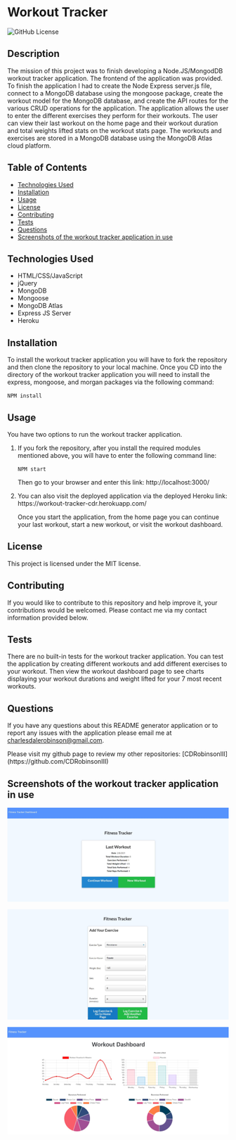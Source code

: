 # Workout Tracker
![GitHub License](https://img.shields.io/badge/License-MIT-blue) 

## Description 
The mission of this project was to finish developing a Node.JS/MongodDB workout tracker application. The frontend of the application was provided. To finish the application I had to create the Node Express server.js file, connect to a MongoDB database using the mongoose package, create the workout model for the MongoDB database, and create the API routes for the various CRUD operations for the application. The application allows the user to enter the different exercises they perform for their workouts. The user can view their last workout on the home page and their workout duration and total weights lifted stats on the workout stats page. The workouts and exercises are stored in a MongoDB database using the MongoDB Atlas cloud platform. 

## Table of Contents
* [Technologies Used](#technologies-used)
* [Installation](#installation)
* [Usage](#usage)
* [License](#license)
* [Contributing](#contributing)
* [Tests](#tests)
* [Questions](#questions)
* [Screenshots of the workout tracker application in use](#screenshots-of-the-workout-tracker-application-in-use)

## Technologies Used
<ul>
   <li>HTML/CSS/JavaScript</li>
   <li>jQuery</li> 
   <li>MongoDB</li> 
   <li>Mongoose</li>
   <li>MongoDB Atlas</li>
   <li>Express JS Server</li> 
   <li>Heroku</li>
</ul>

## Installation
To install the workout tracker application you will have to fork the repository and then clone the repository to your local machine. Once you CD into the directory of the workout tracker application you will need to install the express, mongoose, and morgan packages via the following command: 

```
NPM install
```

## Usage 

You have two options to run the workout tracker application. 
<ol>
   <li>If you fork the repository, after you install the required modules mentioned above, you will have to enter the following command line: 

   ```   
   NPM start
   ```
   
   Then go to your browser and enter this link: http://localhost:3000/</li> 
   <li>You can also visit the deployed application via the deployed Heroku link: https://workout-tracker-cdr.herokuapp.com/
   <p></p>
    Once you start the application, from the home page you can continue your last workout, start a new workout, or visit the workout dashboard.</li>
</ol>

## License
This project is licensed under the MIT license.

## Contributing
If you would like to contribute to this repository and help improve it, your contributions would be welcomed. Please contact me via my contact information provided below. 

## Tests
There are no built-in tests for the workout tracker application. You can test the application by creating different workouts and add different exercises to your workout. Then view the workout dashboard page to see charts displaying your workout durations and weight lifted for your 7 most recent workouts.

## Questions
If you have any questions about this README generator application or to report any issues with the application please email me at charlesdalerobinson@gmail.com.
<p></p>
Please visit my github page to review my other repositories: [CDRobinsonIII](https://github.com/CDRobinsonIII)

## Screenshots of the workout tracker application in use

![Here is a screenshot of the index page of the workout application.](/public/assets/images/screenshot-workout-tracker_01.jpg)

![Here is a screenshot of the exercise page of the workout application.](/public/assets/images/screenshot-workout-tracker_02.jpg)

![Here is a screenshot of the dashboard page of the workout application.](/public/assets/images/screenshot-workout-tracker_03.jpg)

